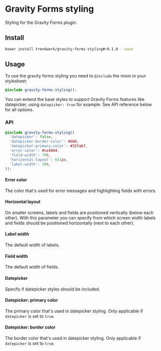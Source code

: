 # Gravity Forms styling
Styling for the Gravity Forms plugin.

## Install
```sh
bower install trendwerk/gravity-forms-styling#~0.1.0 --save
```

## Usage
To use the gravity forms styling you need to `@include` the mixin in your stylesheet:

```scss
@include gravity-forms-styling();
```

You can extend the base styles to support Gravity Forms features like datepicker, using `datepicker: true` for example. See API reference below for all options.

### API
```scss
@include gravity-forms-styling((
  'datepicker': false,
  'datepicker-border-color': #ddd,
  'datepicker-primary-color': #337ab7,
  'error-color': #ce4844,
  'field-width': 70%,
  'horizontal-layout': 641px,
  'label-width': 30%,
));
```

#### Error color
The color that's used for error messages and highlighting fields with errors.

#### Horizontal layout
On smaller screens, labels and fields are positioned vertically (below each other). With this parameter you can specify from which screen width labels and fields should be positioned horizontally (next to each other).

#### Label width
The default width of labels.

#### Field width
The default width of fields.

#### Datepicker
Specify if datepicker styles should be included.

#### Datepicker: primary color
The primary color that's used in datepicker styling. Only applicable if `datepicker` is set to `true`.

#### Datepicker: border color
The border color that's used in datepicker styling. Only applicable if `datepicker` is set to `true`.
